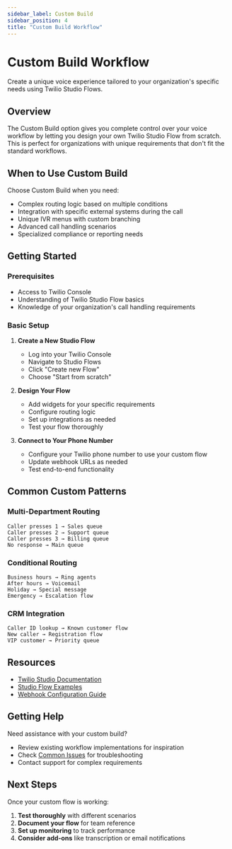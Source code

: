 ```yaml
---
sidebar_label: Custom Build
sidebar_position: 4
title: "Custom Build Workflow"
---
```


# Custom Build Workflow

Create a unique voice experience tailored to your organization's specific needs using Twilio Studio Flows.

## Overview

The Custom Build option gives you complete control over your voice workflow by letting you design your own Twilio Studio Flow from scratch. This is perfect for organizations with unique requirements that don't fit the standard workflows.

## When to Use Custom Build

Choose Custom Build when you need:

- Complex routing logic based on multiple conditions
- Integration with specific external systems during the call
- Unique IVR menus with custom branching
- Advanced call handling scenarios
- Specialized compliance or reporting needs

## Getting Started

### Prerequisites

- Access to Twilio Console
- Understanding of Twilio Studio Flow basics
- Knowledge of your organization's call handling requirements

### Basic Setup

1. **Create a New Studio Flow**
   - Log into your Twilio Console
   - Navigate to Studio Flows
   - Click "Create new Flow"
   - Choose "Start from scratch"

2. **Design Your Flow**
   - Add widgets for your specific requirements
   - Configure routing logic
   - Set up integrations as needed
   - Test your flow thoroughly

3. **Connect to Your Phone Number**
   - Configure your Twilio phone number to use your custom flow
   - Update webhook URLs as needed
   - Test end-to-end functionality

## Common Custom Patterns

### Multi-Department Routing
```
Caller presses 1 → Sales queue
Caller presses 2 → Support queue  
Caller presses 3 → Billing queue
No response → Main queue
```

### Conditional Routing
```
Business hours → Ring agents
After hours → Voicemail
Holiday → Special message
Emergency → Escalation flow
```

### CRM Integration
```
Caller ID lookup → Known customer flow
New caller → Registration flow
VIP customer → Priority queue
```

## Resources

- [Twilio Studio Documentation](https://www.twilio.com/docs/studio)
- [Studio Flow Examples](https://www.twilio.com/docs/studio/user-guide)
- [Webhook Configuration Guide](https://www.twilio.com/docs/usage/webhooks)

## Getting Help

Need assistance with your custom build?

- Review existing workflow implementations for inspiration
- Check [Common Issues](../troubleshooting) for troubleshooting
- Contact support for complex requirements

## Next Steps

Once your custom flow is working:

1. **Test thoroughly** with different scenarios
2. **Document your flow** for team reference  
3. **Set up monitoring** to track performance
4. **Consider add-ons** like transcription or email notifications